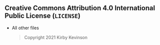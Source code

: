 ## Creative Commons Attribution 4.0 International Public License (`LICENSE`)

* All other files
  > Copyright 2021 Kirby Kevinson
